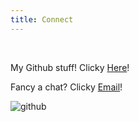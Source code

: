 ```yaml
---
title: Connect
---
```

<br>

My Github stuff! Clicky <a href="https://github.com/theartofnowt">Here</a>!

Fancy a chat? Clicky <a href="mailto:michaelgordon.brown1@gmail.com">Email</a>!

![github](https://user-images.githubusercontent.com/25685164/35777519-2a1e78ea-09a7-11e8-80fc-fcf7e4db2e1f.png)







